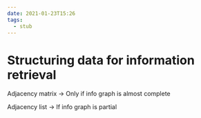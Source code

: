 ```yaml
---
date: 2021-01-23T15:26
tags: 
  - stub
---
```


# Structuring data for information retrieval

Adjacency matrix -> Only if info graph is almost complete

Adjacency list -> If info graph is partial
